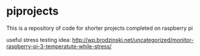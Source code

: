 # piprojects
This is a repository of code for shorter projects completed on raspberry pi

useful stress testing idea: http://wp.brodzinski.net/uncategorized/monitor-raspberry-pi-3-temperatute-while-stress/

